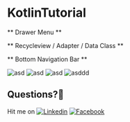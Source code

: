 # KotlinTutorial

** Drawer Menu **

** Recycleview / Adapter / Data Class **

** Bottom Navigation Bar **


  
![asd](https://www.photobox.co.uk/my/photo?album_id=5587648285&photo_id=501705598727)
![asd](https://www.photobox.co.uk/my/photo?album_id=5587648285&photo_id=501705598831)
![asd](https://www.photobox.co.uk/my/photo?album_id=5587648285&photo_id=501705599036)
![asddd](https://www.photobox.co.uk/my/photo?album_id=5587648285&photo_id=501705598833)



## Questions?🤔
Hit me on 
[![Linkedin](https://img.shields.io/badge/Linkedin-Emre%20Karataş-blue.svg)](https://www.linkedin.com/in/emre-karata%C5%9F-062b26a9/) 
[![Facebook](https://img.shields.io/badge/Facebook-Emre%20Karataş-blue.svg)](https://www.facebook.com/emre.karatas.311)


